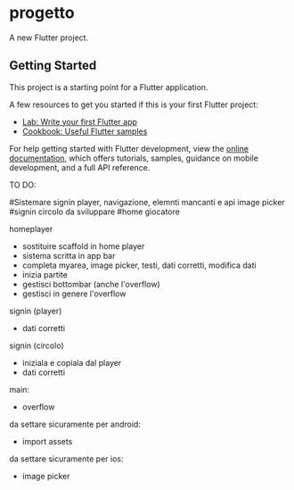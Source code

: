# progetto

A new Flutter project.

## Getting Started

This project is a starting point for a Flutter application.

A few resources to get you started if this is your first Flutter project:

- [Lab: Write your first Flutter app](https://docs.flutter.dev/get-started/codelab)
- [Cookbook: Useful Flutter samples](https://docs.flutter.dev/cookbook)

For help getting started with Flutter development, view the
[online documentation](https://docs.flutter.dev/), which offers tutorials,
samples, guidance on mobile development, and a full API reference.



TO DO:

#Sistemare signin player, navigazione, elemnti mancanti e api image picker
#signin circolo da sviluppare
#home giocatore

homeplayer
- sostituire scaffold in home player
- sistema scritta in app bar
- completa myarea, image picker, testi, dati corretti, modifica dati
- inizia partite
- gestisci bottombar (anche l'overflow)
- gestisci in genere l'overflow

signin (player)
- dati corretti

signin (circolo)
- iniziala e copiala dal player
- dati corretti

main: 
- overflow

da settare sicuramente per android:
- import assets


da settare sicuramente per ios:
- image picker